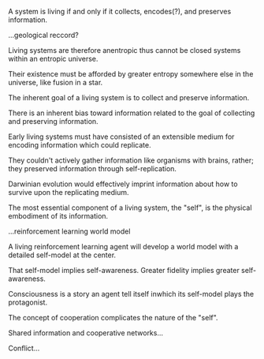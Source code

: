 A system is living if and only if it collects, encodes(?), and preserves information.

...geological reccord?

Living systems are therefore anentropic thus cannot be closed systems within an entropic universe. 

Their existence must be afforded by greater entropy somewhere else in the universe, like fusion in a star.

The inherent goal of a living system is to collect and preserve information.

There is an inherent bias toward information related to the goal of collecting and preserving information. 

Early living systems must have consisted of an extensible medium for encoding information which could replicate.

They couldn't actively gather information like organisms with brains, rather; they preserved information through self-replication.

Darwinian evolution would effectively imprint information about how to survive upon the replicating medium.

The most essential component of a living system, the "self", is the physical embodiment of its information.

...reinforcement learning world model

A living reinforcement learning agent will develop a world model with a detailed self-model at the center.

That self-model implies self-awareness. Greater fidelity implies greater self-awareness.

Consciousness is a story an agent tell itself inwhich its self-model plays the protagonist.

The concept of cooperation complicates the nature of the "self".

Shared information and cooperative networks...

Conflict...

